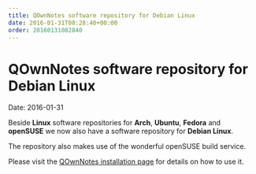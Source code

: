 ```yaml
---
title: QOwnNotes software repository for Debian Linux
date: 2016-01-31T08:28:40+00:00
order: 20160131082840
---
```


# QOwnNotes software repository for Debian Linux

<v-subheader class="blog">Date: 2016-01-31</v-subheader>

Beside **Linux** software repositories for **Arch**, **Ubuntu**, **Fedora** and **openSUSE** we now also have a software repository for **Debian Linux**.

The repository also makes use of the wonderful openSUSE build service.

Please visit the [QOwnNotes installation page](https://www.qownnotes.org/installation#Debian) for details on how to use it.